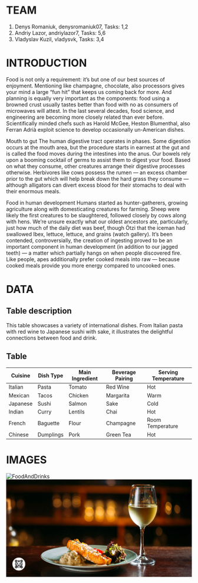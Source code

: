 # TEAM
1. Denys Romaniuk, denysromaniuk07, Tasks: 1,2
2. Andriy Lazor, andriylazor7, Tasks: 5,6
3. Vladyslav Kuzil, vladysvk, Tasks: 3,4

# INTRODUCTION

Food is not only a requirement: it’s but one of our best sources of enjoyment. Mentioning like champagne, chocolate, also processors gives your mind a large “fun hit” that keeps us coming back for more. And planning is equally very important as the components: food using a browned crust usually tastes better than food with no as consumers of microwaves will attest.
In the last several decades, food science, and engineering are becoming more closely related than ever before. Scientifically minded chefs such as Harold McGee, Heston Blumenthal, also Ferran Adrià exploit science to develop occasionally un-American dishes.

Mouth to gut
The human digestive tract operates in phases. Some digestion occurs at the mouth area, but the procedure starts in earnest at the gut and is called the food moves during the intestines into the anus. Our bowels rely upon a booming cocktail of germs to assist them to digest your food.
Based on what they consume, other creatures arrange their digestive processes otherwise. Herbivores like cows possess the rumen — an excess chamber prior to the gut which will help break down the hard grass they consume — although alligators can divert excess blood for their stomachs to deal with their enormous meals.

Food in human development
Humans started as hunter-gatherers, growing agriculture along with domesticating creatures for farming. Sheep were likely the first creatures to be slaughtered, followed closely by cows along with hens.
We’re unsure exactly what our oldest ancestors ate, particularly, just how much of the daily diet was beef, though Ötzi that the iceman had swallowed Ibex, lettuce, lettuce, and grains (watch gallery). It’s been contended, controversially, the creation of ingesting proved to be an important component in human development (in addition to our jagged teeth) — a matter which partially hangs on when people discovered fire. Like people, apes additionally prefer cooked meals into raw — because cooked meals provide you more energy compared to uncooked ones.

# DATA

## Table description

This table showcases a variety of international dishes. From Italian pasta with red wine to Japanese sushi with sake, it illustrates the delightful connections between food and drink.

## Table    

| Cuisine   | Dish Type | Main Ingredient | Beverage Pairing | Serving Temperature |
|-----------|-----------|------------------|------------------|---------------------|
| Italian   | Pasta     | Tomato           | Red Wine         | Hot                 |
| Mexican   | Tacos     | Chicken          | Margarita        | Warm                |
| Japanese  | Sushi     | Salmon           | Sake             | Cold                |
| Indian    | Curry     | Lentils          | Chai             | Hot                 |
| French    | Baguette  | Flour            | Champagne        | Room Temperature     |
| Chinese   | Dumplings | Pork             | Green Tea        | Hot                 |


# IMAGES

![FoodAndDrinks](https://i.ytimg.com/vi/yezpvLy6eRM/maxresdefault.jpg)
![FoodAndDrinks](white-wine-and-salmon-dish-on-the-table-1024x536.jpg)













